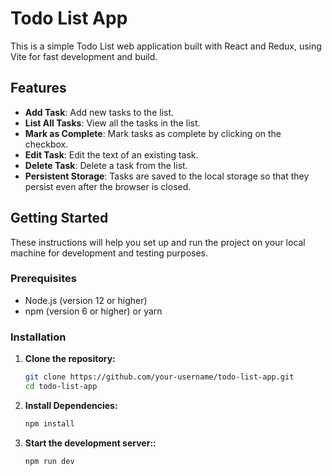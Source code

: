 # Todo List App

This is a simple Todo List web application built with React and Redux, using Vite for fast development and build.

## Features

- **Add Task**: Add new tasks to the list.
- **List All Tasks**: View all the tasks in the list.
- **Mark as Complete**: Mark tasks as complete by clicking on the checkbox.
- **Edit Task**: Edit the text of an existing task.
- **Delete Task**: Delete a task from the list.
- **Persistent Storage**: Tasks are saved to the local storage so that they persist even after the browser is closed.

## Getting Started

These instructions will help you set up and run the project on your local machine for development and testing purposes.

### Prerequisites

- Node.js (version 12 or higher)
- npm (version 6 or higher) or yarn

### Installation

1. **Clone the repository:**

   ```bash
   git clone https://github.com/your-username/todo-list-app.git
   cd todo-list-app
2. **Install Dependencies:**

   ```bash
   npm install
3. **Start the development server::**

   ```bash
   npm run dev
